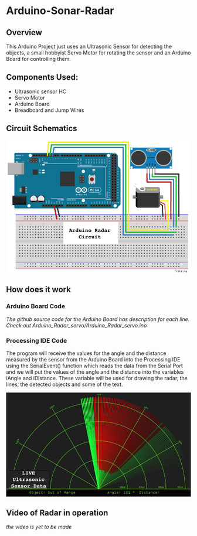 # Arduino-Sonar-Radar
## Overview
This Arduino Project just uses an Ultrasonic Sensor for detecting the objects, a small hobbyist Servo Motor for rotating the sensor and an Arduino Board for controlling them. 

## Components Used:
* Ultrasonic sensor HC
* Servo Motor
* Arduino Board
* Breadboard and Jump Wires

## Circuit Schematics

![alt text][circuit]

[circuit]: https://github.com/yashgoenka/Arduino-Sonar-Radar/blob/master/Arduino%20Radar%20Circuit%20Github.png

## How does it work

### Arduino Board Code
*The github source code for the Arduino Board has description for each line.*
*Check out Arduino_Radar_servo/Arduino_Radar_servo.ino*

### Processing IDE Code
The program will receive the values for the angle and the distance measured by the sensor from the Arduino Board into the Processing IDE using the SerialEvent() function which reads the data from the Serial Port and we will put the values of the angle and the distance into the variables iAngle and iDistance. These variable will be used for drawing the radar, the lines, the detected objects and some of the text.

![alt text][live_data]

[live_data]: https://github.com/yashgoenka/Arduino-Sonar-Radar/blob/master/live_data.png

## Video of Radar in operation

*the video is yet to be made*
